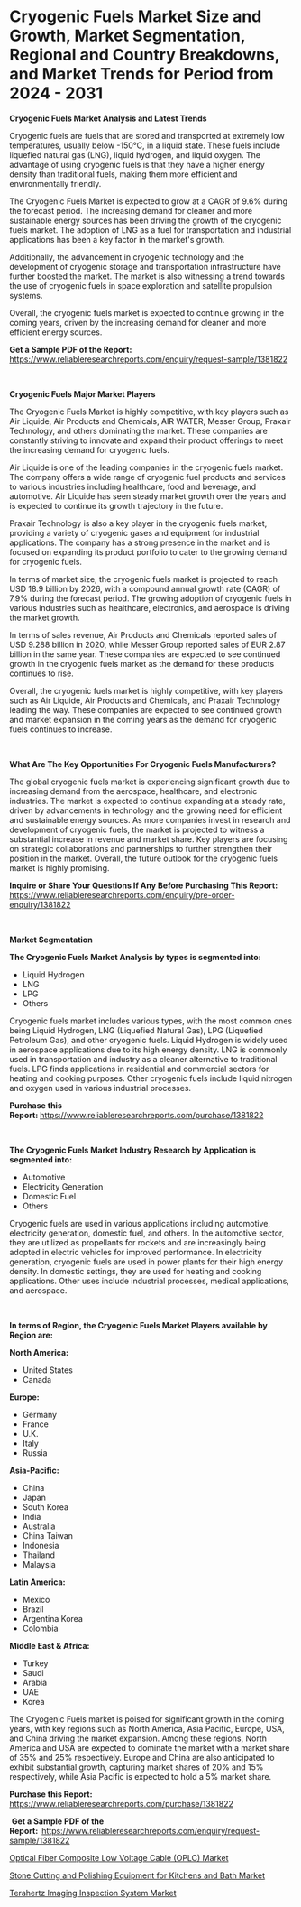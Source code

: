 <p><h1>Cryogenic Fuels Market Size and Growth, Market Segmentation, Regional and Country Breakdowns, and Market Trends for Period from 2024 -  2031</h1></p><p><strong>Cryogenic Fuels Market Analysis and Latest Trends</strong></p>
<p><p>Cryogenic fuels are fuels that are stored and transported at extremely low temperatures, usually below -150°C, in a liquid state. These fuels include liquefied natural gas (LNG), liquid hydrogen, and liquid oxygen. The advantage of using cryogenic fuels is that they have a higher energy density than traditional fuels, making them more efficient and environmentally friendly.</p><p>The Cryogenic Fuels Market is expected to grow at a CAGR of 9.6% during the forecast period. The increasing demand for cleaner and more sustainable energy sources has been driving the growth of the cryogenic fuels market. The adoption of LNG as a fuel for transportation and industrial applications has been a key factor in the market's growth.</p><p>Additionally, the advancement in cryogenic technology and the development of cryogenic storage and transportation infrastructure have further boosted the market. The market is also witnessing a trend towards the use of cryogenic fuels in space exploration and satellite propulsion systems.</p><p>Overall, the cryogenic fuels market is expected to continue growing in the coming years, driven by the increasing demand for cleaner and more efficient energy sources.</p></p>
<p><strong>Get a Sample PDF of the Report:&nbsp;</strong> <a href="https://www.reliableresearchreports.com/enquiry/request-sample/1381822">https://www.reliableresearchreports.com/enquiry/request-sample/1381822</a></p>
<p>&nbsp;</p>
<p><strong>Cryogenic Fuels Major Market Players</strong></p>
<p><p>The Cryogenic Fuels Market is highly competitive, with key players such as Air Liquide, Air Products and Chemicals, AIR WATER, Messer Group, Praxair Technology, and others dominating the market. These companies are constantly striving to innovate and expand their product offerings to meet the increasing demand for cryogenic fuels.</p><p>Air Liquide is one of the leading companies in the cryogenic fuels market. The company offers a wide range of cryogenic fuel products and services to various industries including healthcare, food and beverage, and automotive. Air Liquide has seen steady market growth over the years and is expected to continue its growth trajectory in the future.</p><p>Praxair Technology is also a key player in the cryogenic fuels market, providing a variety of cryogenic gases and equipment for industrial applications. The company has a strong presence in the market and is focused on expanding its product portfolio to cater to the growing demand for cryogenic fuels.</p><p>In terms of market size, the cryogenic fuels market is projected to reach USD 18.9 billion by 2026, with a compound annual growth rate (CAGR) of 7.9% during the forecast period. The growing adoption of cryogenic fuels in various industries such as healthcare, electronics, and aerospace is driving the market growth.</p><p>In terms of sales revenue, Air Products and Chemicals reported sales of USD 9.288 billion in 2020, while Messer Group reported sales of EUR 2.87 billion in the same year. These companies are expected to see continued growth in the cryogenic fuels market as the demand for these products continues to rise.</p><p>Overall, the cryogenic fuels market is highly competitive, with key players such as Air Liquide, Air Products and Chemicals, and Praxair Technology leading the way. These companies are expected to see continued growth and market expansion in the coming years as the demand for cryogenic fuels continues to increase.</p></p>
<p>&nbsp;</p>
<p><strong>What Are The Key Opportunities For Cryogenic Fuels Manufacturers?</strong></p>
<p><p>The global cryogenic fuels market is experiencing significant growth due to increasing demand from the aerospace, healthcare, and electronic industries. The market is expected to continue expanding at a steady rate, driven by advancements in technology and the growing need for efficient and sustainable energy sources. As more companies invest in research and development of cryogenic fuels, the market is projected to witness a substantial increase in revenue and market share. Key players are focusing on strategic collaborations and partnerships to further strengthen their position in the market. Overall, the future outlook for the cryogenic fuels market is highly promising.</p></p>
<p><strong>Inquire or Share Your Questions If Any Before Purchasing This Report:</strong> <a href="https://www.reliableresearchreports.com/enquiry/pre-order-enquiry/1381822">https://www.reliableresearchreports.com/enquiry/pre-order-enquiry/1381822</a></p>
<p>&nbsp;</p>
<p><strong>Market Segmentation</strong></p>
<p><strong>The Cryogenic Fuels Market Analysis by types is segmented into:</strong></p>
<p><ul><li>Liquid Hydrogen</li><li>LNG</li><li>LPG</li><li>Others</li></ul></p>
<p><p>Cryogenic fuels market includes various types, with the most common ones being Liquid Hydrogen, LNG (Liquefied Natural Gas), LPG (Liquefied Petroleum Gas), and other cryogenic fuels. Liquid Hydrogen is widely used in aerospace applications due to its high energy density. LNG is commonly used in transportation and industry as a cleaner alternative to traditional fuels. LPG finds applications in residential and commercial sectors for heating and cooking purposes. Other cryogenic fuels include liquid nitrogen and oxygen used in various industrial processes.</p></p>
<p><strong>Purchase this Report:&nbsp;</strong><a href="https://www.reliableresearchreports.com/purchase/1381822">https://www.reliableresearchreports.com/purchase/1381822</a></p>
<p>&nbsp;</p>
<p><strong>The Cryogenic Fuels Market Industry Research by Application is segmented into:</strong></p>
<p><ul><li>Automotive</li><li>Electricity Generation</li><li>Domestic Fuel</li><li>Others</li></ul></p>
<p><p>Cryogenic fuels are used in various applications including automotive, electricity generation, domestic fuel, and others. In the automotive sector, they are utilized as propellants for rockets and are increasingly being adopted in electric vehicles for improved performance. In electricity generation, cryogenic fuels are used in power plants for their high energy density. In domestic settings, they are used for heating and cooking applications. Other uses include industrial processes, medical applications, and aerospace.</p></p>
<p>&nbsp;</p>
<p><strong>In terms of Region, the Cryogenic Fuels Market Players available by Region are:</strong></p>
<p>
    <p> <strong> North America: </strong>
        <ul>
            <li>United States</li>
            <li>Canada</li>
        </ul>
        </p> 
    <p> <strong> Europe: </strong>
        <ul>
            <li>Germany</li>
            <li>France</li>
            <li>U.K.</li>
            <li>Italy</li>
            <li>Russia</li>
        </ul>
        </p> 
    <p> <strong> Asia-Pacific: </strong>
        <ul>
            <li>China</li>
            <li>Japan</li>
            <li>South Korea</li>
            <li>India</li>
            <li>Australia</li>
            <li>China Taiwan</li>
            <li>Indonesia</li>
            <li>Thailand</li>
            <li>Malaysia</li>
        </ul>
        </p> 
    <p> <strong> Latin America: </strong>
        <ul>
            <li>Mexico</li>
            <li>Brazil</li>
            <li>Argentina Korea</li>
            <li>Colombia</li>
        </ul>
        </p> 
    <p> <strong> Middle East & Africa: </strong>
        <ul>
            <li>Turkey</li>
            <li>Saudi</li>
            <li>Arabia</li>
            <li>UAE</li>
            <li>Korea</li>
        </ul>
    </p>
    </p>
<p><p>The Cryogenic Fuels market is poised for significant growth in the coming years, with key regions such as North America, Asia Pacific, Europe, USA, and China driving the market expansion. Among these regions, North America and USA are expected to dominate the market with a market share of 35% and 25% respectively. Europe and China are also anticipated to exhibit substantial growth, capturing market shares of 20% and 15% respectively, while Asia Pacific is expected to hold a 5% market share.</p></p>
<p><strong>Purchase this Report: </strong><a href="https://www.reliableresearchreports.com/purchase/1381822">https://www.reliableresearchreports.com/purchase/1381822</a></p>
<p>&nbsp;<strong>Get a Sample PDF of the Report:&nbsp;&nbsp;</strong><a href="https://www.reliableresearchreports.com/enquiry/request-sample/1381822">https://www.reliableresearchreports.com/enquiry/request-sample/1381822</a></p>
<p><strong></strong></p>
<p><p><a href="https://view.publitas.com/reportprime-1/optical-fiber-composite-low-voltage-cable-oplc-market-offers-provide-insightful-data-for-the-time-period-from-2023-to-2030-and-also-provide-analysis-based-on-application-type-and-region/">Optical Fiber Composite Low Voltage Cable (OPLC) Market</a></p><p><a href="https://view.publitas.com/reportprime-1/global-stone-cutting-and-polishing-equipment-for-kitchens-and-bath-market-by-types-applications-and-major-players-with-regional-growth-rate-analysis-and-development-situation-from-2023-to-2030/">Stone Cutting and Polishing Equipment for Kitchens and Bath Market</a></p><p><a href="https://view.publitas.com/reportprime-1/terahertz-imaging-inspection-system-market-size-market-trends-and-growth-outlook-forecasted-for-period-from-2023-to-2030/">Terahertz Imaging Inspection System Market</a></p></p>